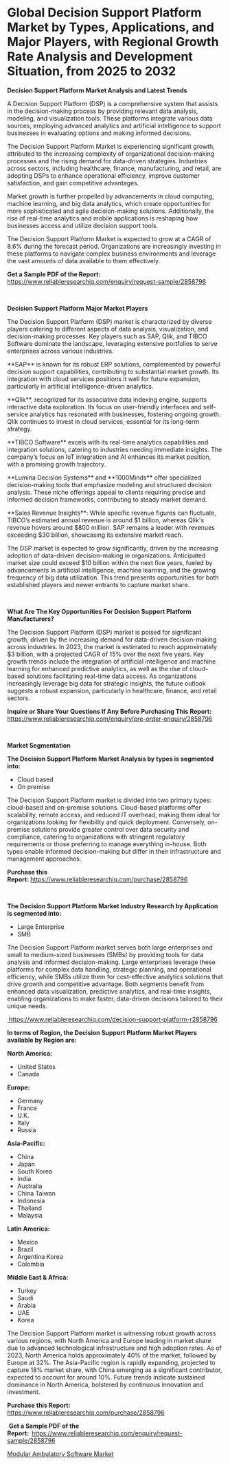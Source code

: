 <p><h1>Global Decision Support Platform Market by Types, Applications, and Major Players, with Regional Growth Rate Analysis and Development Situation, from 2025 to 2032</h1></p><p><strong>Decision Support Platform Market Analysis and Latest Trends</strong></p>
<p><p>A Decision Support Platform (DSP) is a comprehensive system that assists in the decision-making process by providing relevant data analysis, modeling, and visualization tools. These platforms integrate various data sources, employing advanced analytics and artificial intelligence to support businesses in evaluating options and making informed decisions.</p><p>The Decision Support Platform Market is experiencing significant growth, attributed to the increasing complexity of organizational decision-making processes and the rising demand for data-driven strategies. Industries across sectors, including healthcare, finance, manufacturing, and retail, are adopting DSPs to enhance operational efficiency, improve customer satisfaction, and gain competitive advantages. </p><p>Market growth is further propelled by advancements in cloud computing, machine learning, and big data analytics, which create opportunities for more sophisticated and agile decision-making solutions. Additionally, the rise of real-time analytics and mobile applications is reshaping how businesses access and utilize decision support tools.</p><p>The Decision Support Platform Market is expected to grow at a CAGR of 8.6% during the forecast period. Organizations are increasingly investing in these platforms to navigate complex business environments and leverage the vast amounts of data available to them effectively.</p></p>
<p><strong>Get a Sample PDF of the Report:&nbsp;</strong> <a href="https://www.reliableresearchiq.com/enquiry/request-sample/2858796?utm_campaign=2238&utm_medium=2&utm_source=Github&utm_content=ia&utm_term=12032025&utm_id=decision-support-platform">https://www.reliableresearchiq.com/enquiry/request-sample/2858796</a></p>
<p>&nbsp;</p>
<p><strong>Decision Support Platform Major Market Players</strong></p>
<p><p>The Decision Support Platform (DSP) market is characterized by diverse players catering to different aspects of data analysis, visualization, and decision-making processes. Key players such as SAP, Qlik, and TIBCO Software dominate the landscape, leveraging extensive portfolios to serve enterprises across various industries.</p><p>**SAP** is known for its robust ERP solutions, complemented by powerful decision support capabilities, contributing to substantial market growth. Its integration with cloud services positions it well for future expansion, particularly in artificial intelligence-driven analytics.</p><p>**Qlik**, recognized for its associative data indexing engine, supports interactive data exploration. Its focus on user-friendly interfaces and self-service analytics has resonated with businesses, fostering ongoing growth. Qlik continues to invest in cloud services, essential for its long-term strategy.</p><p>**TIBCO Software** excels with its real-time analytics capabilities and integration solutions, catering to industries needing immediate insights. The company’s focus on IoT integration and AI enhances its market position, with a promising growth trajectory.</p><p>**Lumina Decision Systems** and **1000Minds** offer specialized decision-making tools that emphasize modeling and structured decision analysis. These niche offerings appeal to clients requiring precise and informed decision frameworks, contributing to steady market demand.</p><p>**Sales Revenue Insights**: While specific revenue figures can fluctuate, TIBCO’s estimated annual revenue is around $1 billion, whereas Qlik's revenue hovers around $800 million. SAP remains a leader with revenues exceeding $30 billion, showcasing its extensive market reach.</p><p>The DSP market is expected to grow significantly, driven by the increasing adoption of data-driven decision-making in organizations. Anticipated market size could exceed $10 billion within the next five years, fueled by advancements in artificial intelligence, machine learning, and the growing frequency of big data utilization. This trend presents opportunities for both established players and newer entrants to capture market share.</p></p>
<p>&nbsp;</p>
<p><strong>What Are The Key Opportunities For Decision Support Platform Manufacturers?</strong></p>
<p><p>The Decision Support Platform (DSP) market is poised for significant growth, driven by the increasing demand for data-driven decision-making across industries. In 2023, the market is estimated to reach approximately $3 billion, with a projected CAGR of 15% over the next five years. Key growth trends include the integration of artificial intelligence and machine learning for enhanced predictive analytics, as well as the rise of cloud-based solutions facilitating real-time data access. As organizations increasingly leverage big data for strategic insights, the future outlook suggests a robust expansion, particularly in healthcare, finance, and retail sectors.</p></p>
<p><strong>Inquire or Share Your Questions If Any Before Purchasing This Report:</strong> <a href="https://www.reliableresearchiq.com/enquiry/pre-order-enquiry/2858796?utm_campaign=2238&utm_medium=2&utm_source=Github&utm_content=ia&utm_term=12032025&utm_id=decision-support-platform">https://www.reliableresearchiq.com/enquiry/pre-order-enquiry/2858796</a></p>
<p>&nbsp;</p>
<p><strong>Market Segmentation</strong></p>
<p><strong>The Decision Support Platform Market Analysis by types is segmented into:</strong></p>
<p><ul><li>Cloud based</li><li>On premise</li></ul></p>
<p><p>The Decision Support Platform market is divided into two primary types: cloud-based and on-premise solutions. Cloud-based platforms offer scalability, remote access, and reduced IT overhead, making them ideal for organizations looking for flexibility and quick deployment. Conversely, on-premise solutions provide greater control over data security and compliance, catering to organizations with stringent regulatory requirements or those preferring to manage everything in-house. Both types enable informed decision-making but differ in their infrastructure and management approaches.</p></p>
<p><strong>Purchase this Report:&nbsp;</strong><a href="https://www.reliableresearchiq.com/purchase/2858796?utm_campaign=2238&utm_medium=2&utm_source=Github&utm_content=ia&utm_term=12032025&utm_id=decision-support-platform">https://www.reliableresearchiq.com/purchase/2858796</a></p>
<p>&nbsp;</p>
<p><strong>The Decision Support Platform Market Industry Research by Application is segmented into:</strong></p>
<p><ul><li>Large Enterprise</li><li>SMB</li></ul></p>
<p><p>The Decision Support Platform market serves both large enterprises and small to medium-sized businesses (SMBs) by providing tools for data analysis and informed decision-making. Large enterprises leverage these platforms for complex data handling, strategic planning, and operational efficiency, while SMBs utilize them for cost-effective analytics solutions that drive growth and competitive advantage. Both segments benefit from enhanced data visualization, predictive analytics, and real-time insights, enabling organizations to make faster, data-driven decisions tailored to their unique needs.</p></p>
<p><a href="https://www.reliableresearchiq.com/decision-support-platform-r2858796?utm_campaign=2238&utm_medium=2&utm_source=Github&utm_content=ia&utm_term=12032025&utm_id=decision-support-platform">&nbsp;https://www.reliableresearchiq.com/decision-support-platform-r2858796</a></p>
<p><strong>In terms of Region, the Decision Support Platform Market Players available by Region are:</strong></p>
<p>
    <p> <strong> North America: </strong>
        <ul>
            <li>United States</li>
            <li>Canada</li>
        </ul>
        </p> 
    <p> <strong> Europe: </strong>
        <ul>
            <li>Germany</li>
            <li>France</li>
            <li>U.K.</li>
            <li>Italy</li>
            <li>Russia</li>
        </ul>
        </p> 
    <p> <strong> Asia-Pacific: </strong>
        <ul>
            <li>China</li>
            <li>Japan</li>
            <li>South Korea</li>
            <li>India</li>
            <li>Australia</li>
            <li>China Taiwan</li>
            <li>Indonesia</li>
            <li>Thailand</li>
            <li>Malaysia</li>
        </ul>
        </p> 
    <p> <strong> Latin America: </strong>
        <ul>
            <li>Mexico</li>
            <li>Brazil</li>
            <li>Argentina Korea</li>
            <li>Colombia</li>
        </ul>
        </p> 
    <p> <strong> Middle East & Africa: </strong>
        <ul>
            <li>Turkey</li>
            <li>Saudi</li>
            <li>Arabia</li>
            <li>UAE</li>
            <li>Korea</li>
        </ul>
    </p>
    </p>
<p><p>The Decision Support Platform market is witnessing robust growth across various regions, with North America and Europe leading in market share due to advanced technological infrastructure and high adoption rates. As of 2023, North America holds approximately 40% of the market, followed by Europe at 32%. The Asia-Pacific region is rapidly expanding, projected to capture 18% market share, with China emerging as a significant contributor, expected to account for around 10%. Future trends indicate sustained dominance in North America, bolstered by continuous innovation and investment.</p></p>
<p><strong>Purchase this Report: </strong><a href="https://www.reliableresearchiq.com/purchase/2858796?utm_campaign=2238&utm_medium=2&utm_source=Github&utm_content=ia&utm_term=12032025&utm_id=decision-support-platform">https://www.reliableresearchiq.com/purchase/2858796</a></p>
<p>&nbsp;<strong>Get a Sample PDF of the Report:&nbsp;&nbsp;</strong><a href="https://www.reliableresearchiq.com/enquiry/request-sample/2858796?utm_campaign=2238&utm_medium=2&utm_source=Github&utm_content=ia&utm_term=12032025&utm_id=decision-support-platform">https://www.reliableresearchiq.com/enquiry/request-sample/2858796</a></p>
<p><strong></strong></p>
<p><p><a href="https://github.com/hgf64gh/Market-Research-Report-List-1/blob/main/modular-ambulatory-software-market.md?utm_campaign=2238&utm_medium=2&utm_source=Github&utm_content=ia&utm_term=12032025&utm_id=decision-support-platform">Modular Ambulatory Software Market</a></p></p>